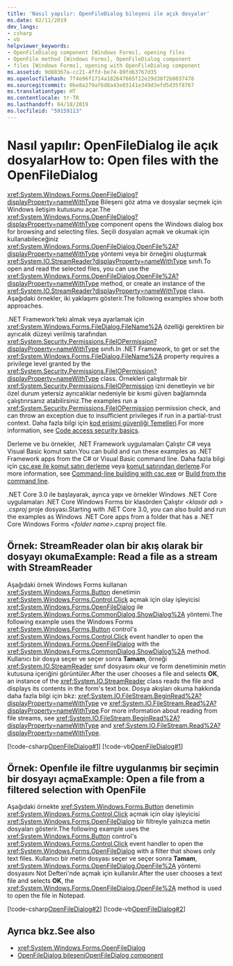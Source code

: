 ```yaml
---
title: 'Nasıl yapılır: OpenFileDialog bileşeni ile açık dosyalar'
ms.date: 02/11/2019
dev_langs:
- csharp
- vb
helpviewer_keywords:
- OpenFileDialog component [Windows Forms], opening files
- OpenFile method [Windows Forms], OpenFileDialog component
- files [Windows Forms], opening with OpenFileDialog component
ms.assetid: 9d88367a-cc21-4ffd-be74-89fd63767d35
ms.openlocfilehash: 7f4e96f1714a182647665f12e29d38f2b8037478
ms.sourcegitcommit: 0be8a279af6d8a43e03141e349d3efd5d35f8767
ms.translationtype: HT
ms.contentlocale: tr-TR
ms.lasthandoff: 04/18/2019
ms.locfileid: "59159113"
---
```

# <a name="how-to-open-files-with-the-openfiledialog"></a><span data-ttu-id="a35f7-102">Nasıl yapılır: OpenFileDialog ile açık dosyalar</span><span class="sxs-lookup"><span data-stu-id="a35f7-102">How to: Open files with the OpenFileDialog</span></span> 

<span data-ttu-id="a35f7-103"><xref:System.Windows.Forms.OpenFileDialog?displayProperty=nameWithType> Bileşeni göz atma ve dosyalar seçmek için Windows iletişim kutusunu açar.</span><span class="sxs-lookup"><span data-stu-id="a35f7-103">The <xref:System.Windows.Forms.OpenFileDialog?displayProperty=nameWithType> component opens the Windows dialog box for browsing and selecting files.</span></span> <span data-ttu-id="a35f7-104">Seçili dosyaları açmak ve okumak için kullanabileceğiniz <xref:System.Windows.Forms.OpenFileDialog.OpenFile%2A?displayProperty=nameWithType> yöntemi veya bir örneğini oluşturmak <xref:System.IO.StreamReader?displayProperty=nameWithType> sınıfı.</span><span class="sxs-lookup"><span data-stu-id="a35f7-104">To open and read the selected files, you can use the <xref:System.Windows.Forms.OpenFileDialog.OpenFile%2A?displayProperty=nameWithType> method, or create an instance of the <xref:System.IO.StreamReader?displayProperty=nameWithType> class.</span></span> <span data-ttu-id="a35f7-105">Aşağıdaki örnekler, iki yaklaşımı gösterir.</span><span class="sxs-lookup"><span data-stu-id="a35f7-105">The following examples show both approaches.</span></span> 

<span data-ttu-id="a35f7-106">.NET Framework'teki almak veya ayarlamak için <xref:System.Windows.Forms.FileDialog.FileName%2A> özelliği gerektiren bir ayrıcalık düzeyi verilmiş tarafından <xref:System.Security.Permissions.FileIOPermission?displayProperty=nameWithType> sınıfı.</span><span class="sxs-lookup"><span data-stu-id="a35f7-106">In .NET Framework, to get or set the <xref:System.Windows.Forms.FileDialog.FileName%2A> property requires a privilege level granted by the <xref:System.Security.Permissions.FileIOPermission?displayProperty=nameWithType> class.</span></span> <span data-ttu-id="a35f7-107">Örnekleri çalıştırmak bir <xref:System.Security.Permissions.FileIOPermission> izni denetleyin ve bir özel durum yetersiz ayrıcalıklar nedeniyle bir kısmi güven bağlamında çalıştırırsanız atabilirsiniz.</span><span class="sxs-lookup"><span data-stu-id="a35f7-107">The examples run a <xref:System.Security.Permissions.FileIOPermission> permission check, and can throw an exception due to insufficient privileges if run in a partial-trust context.</span></span> <span data-ttu-id="a35f7-108">Daha fazla bilgi için [kod erişimi güvenliği Temelleri](../../misc/code-access-security-basics.md).</span><span class="sxs-lookup"><span data-stu-id="a35f7-108">For more information, see [Code access security basics](../../misc/code-access-security-basics.md).</span></span>

<span data-ttu-id="a35f7-109">Derleme ve bu örnekler, .NET Framework uygulamaları Çalıştır C# veya Visual Basic komut satırı.</span><span class="sxs-lookup"><span data-stu-id="a35f7-109">You can build and run these examples as .NET Framework apps from the C# or Visual Basic command line.</span></span> <span data-ttu-id="a35f7-110">Daha fazla bilgi için [csc.exe ile komut satırı derleme](../../../csharp/language-reference/compiler-options/command-line-building-with-csc-exe.md) veya [komut satırından derleme](../../../visual-basic/reference/command-line-compiler/building-from-the-command-line.md).</span><span class="sxs-lookup"><span data-stu-id="a35f7-110">For more information, see [Command-line building with csc.exe](../../../csharp/language-reference/compiler-options/command-line-building-with-csc-exe.md) or [Build from the command line](../../../visual-basic/reference/command-line-compiler/building-from-the-command-line.md).</span></span> 

<span data-ttu-id="a35f7-111">.NET Core 3.0 ile başlayarak, ayrıca yapı ve örnekler Windows .NET Core uygulamaları .NET Core Windows Forms bir klasörden Çalıştır  *\<klasör adı > .csproj* proje dosyası.</span><span class="sxs-lookup"><span data-stu-id="a35f7-111">Starting with .NET Core 3.0, you can also build and run the examples as Windows .NET Core apps from a folder that has a .NET Core Windows Forms *\<folder name>.csproj* project file.</span></span> 

## <a name="example-read-a-file-as-a-stream-with-streamreader"></a><span data-ttu-id="a35f7-112">Örnek: StreamReader olan bir akış olarak bir dosyayı okuma</span><span class="sxs-lookup"><span data-stu-id="a35f7-112">Example: Read a file as a stream with StreamReader</span></span>  
  
<span data-ttu-id="a35f7-113">Aşağıdaki örnek Windows Forms kullanan <xref:System.Windows.Forms.Button> denetimin <xref:System.Windows.Forms.Control.Click> açmak için olay işleyicisi <xref:System.Windows.Forms.OpenFileDialog> ile <xref:System.Windows.Forms.CommonDialog.ShowDialog%2A> yöntemi.</span><span class="sxs-lookup"><span data-stu-id="a35f7-113">The following example uses the Windows Forms <xref:System.Windows.Forms.Button> control's <xref:System.Windows.Forms.Control.Click> event handler to open the <xref:System.Windows.Forms.OpenFileDialog> with the <xref:System.Windows.Forms.CommonDialog.ShowDialog%2A> method.</span></span> <span data-ttu-id="a35f7-114">Kullanıcı bir dosya seçer ve seçer sonra **Tamam**, örneği <xref:System.IO.StreamReader> sınıf dosyasını okur ve form denetiminin metin kutusuna içeriğini görüntüler.</span><span class="sxs-lookup"><span data-stu-id="a35f7-114">After the user chooses a file and selects **OK**, an instance of the <xref:System.IO.StreamReader> class reads the file and displays its contents in the form's text box.</span></span> <span data-ttu-id="a35f7-115">Dosya akışları okuma hakkında daha fazla bilgi için bkz: <xref:System.IO.FileStream.BeginRead%2A?displayProperty=nameWithType> ve <xref:System.IO.FileStream.Read%2A?displayProperty=nameWithType>.</span><span class="sxs-lookup"><span data-stu-id="a35f7-115">For more information about reading from file streams, see <xref:System.IO.FileStream.BeginRead%2A?displayProperty=nameWithType> and <xref:System.IO.FileStream.Read%2A?displayProperty=nameWithType>.</span></span>  

 [!code-csharp[OpenFileDialog#1](~/samples/snippets/winforms/open-files/example1/cs/Form1.cs)]
 [!code-vb[OpenFileDialog#1](~/samples/snippets/winforms/open-files/example1/vb/Form1.vb)]  

## <a name="example-open-a-file-from-a-filtered-selection-with-openfile"></a><span data-ttu-id="a35f7-116">Örnek: Openfıle ile filtre uygulanmış bir seçimin bir dosyayı açma</span><span class="sxs-lookup"><span data-stu-id="a35f7-116">Example: Open a file from a filtered selection with OpenFile</span></span> 

<span data-ttu-id="a35f7-117">Aşağıdaki örnekte <xref:System.Windows.Forms.Button> denetimin <xref:System.Windows.Forms.Control.Click> açmak için olay işleyicisi <xref:System.Windows.Forms.OpenFileDialog> bir filtreyle yalnızca metin dosyaları gösterir.</span><span class="sxs-lookup"><span data-stu-id="a35f7-117">The following example uses the <xref:System.Windows.Forms.Button> control's <xref:System.Windows.Forms.Control.Click> event handler to open the <xref:System.Windows.Forms.OpenFileDialog> with a filter that shows only text files.</span></span> <span data-ttu-id="a35f7-118">Kullanıcı bir metin dosyası seçer ve seçer sonra **Tamam**, <xref:System.Windows.Forms.OpenFileDialog.OpenFile%2A> yöntemi dosyasını Not Defteri'nde açmak için kullanılır.</span><span class="sxs-lookup"><span data-stu-id="a35f7-118">After the user chooses a text file and selects **OK**, the <xref:System.Windows.Forms.OpenFileDialog.OpenFile%2A> method is used to open the file in Notepad.</span></span>

 [!code-csharp[OpenFileDialog#2](~/samples/snippets/winforms/open-files/example2/cs/Form1.cs)]
 [!code-vb[OpenFileDialog#2](~/samples/snippets/winforms/open-files/example2/vb/Form1.vb)]  

## <a name="see-also"></a><span data-ttu-id="a35f7-119">Ayrıca bkz.</span><span class="sxs-lookup"><span data-stu-id="a35f7-119">See also</span></span>

- <xref:System.Windows.Forms.OpenFileDialog>
- [<span data-ttu-id="a35f7-120">OpenFileDialog bileşeni</span><span class="sxs-lookup"><span data-stu-id="a35f7-120">OpenFileDialog component</span></span>](openfiledialog-component-windows-forms.md)
